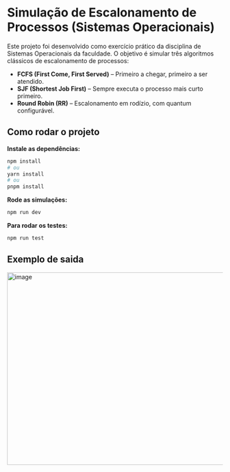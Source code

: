 # Simulação de Escalonamento de Processos (Sistemas Operacionais)

Este projeto foi desenvolvido como exercício prático da disciplina de Sistemas Operacionais da faculdade. O objetivo é simular três algoritmos clássicos de escalonamento de processos:

- **FCFS (First Come, First Served)** – Primeiro a chegar, primeiro a ser atendido.
- **SJF (Shortest Job First)** – Sempre executa o processo mais curto primeiro.
- **Round Robin (RR)** – Escalonamento em rodízio, com quantum configurável.

## Como rodar o projeto

**Instale as dependências:**

```bash
npm install
# ou
yarn install
# ou
pnpm install
```

**Rode as simulações:**

```bash
npm run dev
```

**Para rodar os testes:**

```bash
npm run test
```

## Exemplo de saida

<img width="564" height="449" alt="image" src="https://github.com/user-attachments/assets/5c00beb7-133b-494d-86c0-ff1cd6f01807" />
